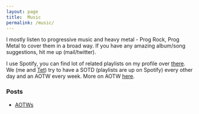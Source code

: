 ```yaml
---
layout: page
title:  Music
permalink: /music/
---
```


I mostly listen to progressive music and heavy metal - Prog Rock, Prog Metal to cover them in a broad way. If you have any amazing album/song suggestions, hit me up (mail/twitter).

I use Spotify, you can find lot of related playlists on my profile over [there](https://open.spotify.com/user/skrish18). We (me and [Tet](https://pranaydeep-af.github.io/)) try to have a SOTD (playlists are up on Spotify) every other day and an AOTW every week. More on AOTW [here](/music/aotw/).

### Posts
- [AOTWs](/music/aotw/)
